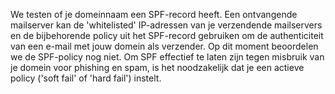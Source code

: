 We testen of je domeinnaam een SPF-record heeft. Een ontvangende mailserver kan de 'whitelisted' IP-adressen van je verzendende mailservers en de bijbehorende policy uit het SPF-record gebruiken om de authenticiteit van een e-mail met jouw domein als verzender. Op dit moment beoordelen we de SPF-policy nog niet. Om SPF effectief te laten zijn tegen misbruik van je domein voor phishing en spam, is het noodzakelijk dat je een actieve policy ('soft fail' of 'hard fail') instelt.

